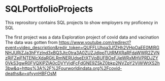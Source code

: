 # SQLPortfolioProjects
This reprository contains SQL projects to show employers my proficency in SQL

The first project was a data Exploration project of covid data and vacination
The data was gotten from https://www.youtube.com/redirect?event=video_description&redir_token=QUFFLUhqa3JfZHh2VHpOaEE0MlRGNHJURjZJa3hFYzlnd3xBQ3Jtc0tra3A0ZUZJdlppTUtRMXRaRFdaWWR2ZVNzRjFZejFNTENIcXdaRGtLRmNERUdseEtXTVpBUFBOeFJjeWRxMHVPRDJZY0VkS3gwR0FVQXlPZlA0cDVYVjdFcFdGNE9ZSkZ0bkp2NVZpY2VjWWtXS2h3bw&q=https%3A%2F%2Fourworldindata.org%2Fcovid-deaths&v=qfyynHBFOsM
